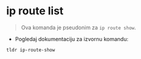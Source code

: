 # ip route list

> Ova komanda je pseudonim za  `ip route show`.

- Pogledaj dokumentaciju za izvornu komandu:

`tldr ip-route-show`
